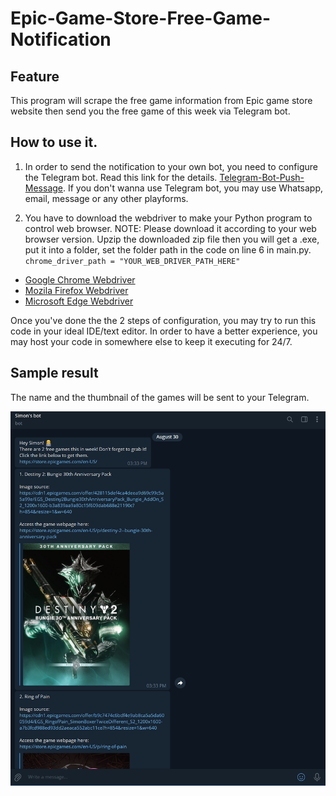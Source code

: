 # Epic-Game-Store-Free-Game-Notification

## Feature
This program will scrape the free game information from Epic game store website then send you the free game of this week via Telegram bot.

## How to use it. 
1. In order to send the notification to your own bot, you need to configure the Telegram bot. Read this link for the details. [Telegram-Bot-Push-Message](https://github.com/simonnchong/Telegram-Bot-Push-Message). If you don't wanna use Telegram bot, you may use Whatsapp, email, message or any other playforms. 

2. You have to download the webdriver to make your Python program to control web browser. NOTE: Please download it according to your web browser version. Upzip the downloaded zip file then you will get a .exe, put it into a folder, set the folder path in the code on line 6 in main.py. `chrome_driver_path = "YOUR_WEB_DRIVER_PATH_HERE"`
- [Google Chrome Webdriver](https://chromedriver.chromium.org/downloads)
- [Mozila Firefox Webdriver](https://github.com/mozilla/geckodriver/releases/)
- [Microsoft Edge Webdriver](https://developer.microsoft.com/en-us/microsoft-edge/tools/webdriver/)

Once you've done the the 2 steps of configuration, you may try to run this code in your ideal IDE/text editor.
In order to have a better experience, you may host your code in somewhere else to keep it executing for 24/7.

## Sample result
The name and the thumbnail of the games will be sent to your Telegram.

<img src="sample.png" width="800">
